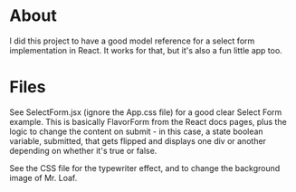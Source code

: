 # About

I did this project to have a good model reference for a select form implementation in React. It works for that, but it's also a fun little app too.

# Files

See SelectForm.jsx (ignore the App.css file) for a good clear Select Form example. This is basically FlavorForm from the React docs pages, plus the logic to change the content on submit - in this case, a state boolean variable, submitted, that gets flipped and displays one div or another depending on whether it's true or false.

See the CSS file for the typewriter effect, and to change the background image of Mr. Loaf.

